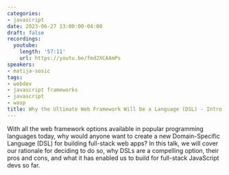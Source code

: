 ```yaml
---
categories:
- javascript
date: 2023-06-27 13:00:00-04:00
draft: false
recordings:
  youtube:
    length: '57:11'
    url: https://youtu.be/fmd2XCAAmPs
speakers:
- matija-sosic
tags:
- webdev
- javascript frameworks
- javascript
- wasp
title: Why the Ultimate Web Framework Will be a Language (DSL) - Intro to Wasp
---
```



With all the web framework options available in popular programming languages today, why would anyone want to create a new Domain-Specific Language (DSL) for building full-stack web apps? In this talk, we will cover our rationale for deciding to do so, why DSLs are a compelling option, their pros and cons, and what it has enabled us to build for full-stack JavaScript devs so far.

